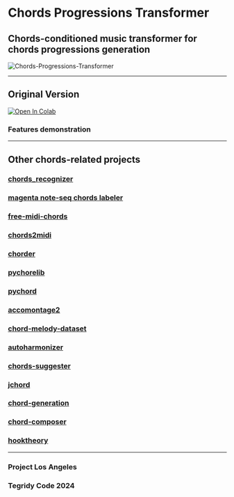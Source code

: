 # Chords Progressions Transformer
## Chords-conditioned music transformer for chords progressions generation

![Chords-Progressions-Transformer](https://github.com/asigalov61/Chords-Progressions-Transformer/assets/56325539/ac182d42-7894-4d7a-9bd5-3f521bf983d4)

***

## Original Version

[![Open In Colab][colab-badge]][colab-notebook1]

[colab-notebook1]: <https://colab.research.google.com/github/asigalov61/Chords-Progressions-Transformer/blob/main/Chords_Progressions_Transformer.ipynb>
[colab-badge]: <https://colab.research.google.com/assets/colab-badge.svg>

### Features demonstration

***

## Other chords-related projects

### [chords_recognizer](https://github.com/asigalov61/chord_recognizer)

### [magenta note-seq chords labeler](https://colab.research.google.com/github/asigalov61/tegridy-tools/blob/main/tegridy-tools/notebooks/Magenta_note_seq_chords_labeler.ipynb)

### [free-midi-chords](https://github.com/ldrolez/free-midi-chords)

### [chords2midi](https://github.com/Miserlou/chords2midi)

### [chorder](https://github.com/joshuachang2311/chorder)

### [pychorelib](https://github.com/asigalov61/tegridy-tools/tree/main/tegridy-tools/PyChoReLib)

### [pychord](https://github.com/yuma-m/pychord)

### [accomontage2](https://github.com/billyblu2000/AccoMontage2)

### [chord-melody-dataset](https://github.com/shiehn/chord-melody-dataset)

### [autoharmonizer](https://github.com/sander-wood/autoharmonizer)

### [chords-suggester](https://github.com/huanlui/chord-suggester)

### [jchord](https://github.com/jonathangjertsen/jchord)

### [chord-generation](https://github.com/sander-wood/chord_generation)

### [chord-composer](https://github.com/ynot4/chord-composer)

### [hooktheory](https://www.hooktheory.com/)

***

### Project Los Angeles
### Tegridy Code 2024
